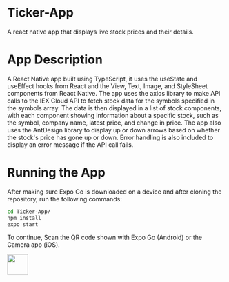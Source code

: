 # Ticker-App
A react native app that displays live stock prices and their details.

# App Description
A React Native app built using TypeScript, it uses the useState and useEffect hooks from React and the View, Text, Image, and StyleSheet components from React Native. The app uses the axios library to make API calls to the IEX Cloud API to fetch stock data for the symbols specified in the symbols array. The data is then displayed in a list of stock components, with each component showing information about a specific stock, such as the symbol, company name, latest price, and change in price. The app also uses the AntDesign library to display up or down arrows based on whether the stock's price has gone up or down. Error handling is also included to display an error message if the API call fails.

# Running the App
After making sure Expo Go is downloaded on a device and after cloning the repository, run the following commands:

```bash
cd Ticker-App/
npm install
expo start
```
To continue, Scan the QR code shown with Expo Go (Android) or the Camera app (iOS).

<img src="[https://lh3.googleusercontent.com/pw/AMWts8D1L-8Xf5gSxWmuHih_2zhYe-t5tR8ufJF_ELIM9W8xzPjGJRKydt1KLIa0jEgGPHIg3D3jg9ihiucuLJTzDe8NM2cmRYS3beiPMbDwMiGNSGJVN_pdTf0_VO4FgVsEwmqiVRgGNnn3O4x85EAzLgz6Pw=w730-h1580-no?authuser=0)" width="48">
